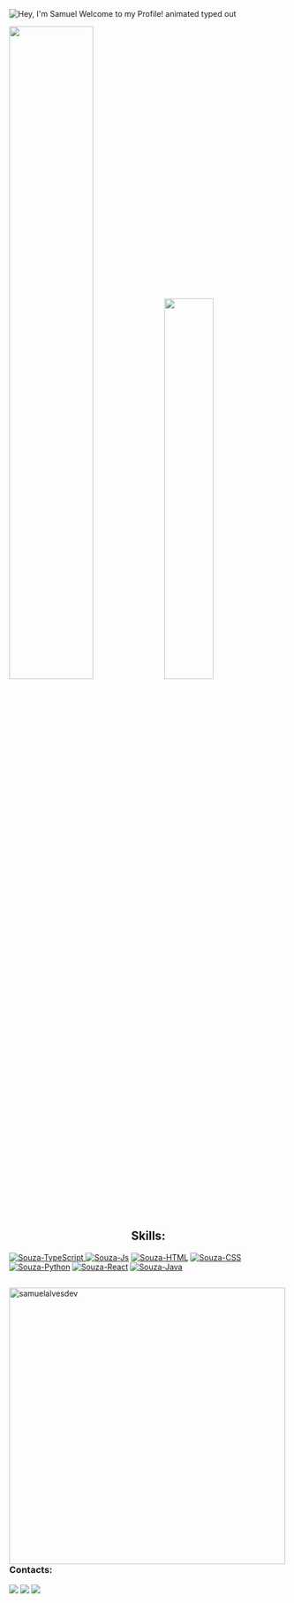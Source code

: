 <img src="https://readme-typing-svg.demolab.com?font=Operator+Mono&size=37&duration=2800&pause=2000&color=FAFAFA&center=true&vCenter=true&width=940&height=50&lines=Hey%2C+I'm+Samuel.+Welcome+to+my+Profile!" align="middle" alt="Hey, I'm Samuel Welcome to my Profile! animated typed out">




<img width="55%" src="https://github-readme-stats.vercel.app/api?username=SamuelAlvesDev&show_icons=true&theme=transparent"> <img width="42%" src="https://github-readme-stats.vercel.app/api/top-langs/?username=SamuelAlvesDev&layout=compact&show_icons=true&theme=transparent">

<div style="display: inline_block">
 <h2 align="Center">Skills:</h2>
  <a href="https://www.linkedin.com/in/samuel-alves-96813620b" target="_blank"><img align="top" alt="Souza-TypeScript" src="https://img.shields.io/badge/TypeScript-007ACC?style=for-the-badge&logo=typescript&logoColor=white">
  <a href="https://www.linkedin.com/in/samuel-alves-96813620b" target="_blank"><img align="top" alt="Souza-Js" src="https://img.shields.io/badge/JavaScript-F7DF1E?style=for-the-badge&logo=javascript&logoColor=black"></a>
  <a href="https://www.linkedin.com/in/samuel-alves-96813620b" target="_blank"><img align="top" alt="Souza-HTML" src="https://img.shields.io/badge/HTML5-E34F26?style=for-the-badge&logo=html5&logoColor=white"></a>
  <a href="https://www.linkedin.com/in/samuel-alves-96813620b" target="_blank"><img align="top" alt="Souza-CSS" src="https://img.shields.io/badge/CSS3-1572B6?style=for-the-badge&logo=css3&logoColor=white"></a>
  <a href="https://www.linkedin.com/in/samuel-alves-96813620b" target="_blank"><img align="top" alt="Souza-Python" src="https://img.shields.io/badge/Python-14354C?style=for-the-badge&logo=python&logoColor=white"></a>
  <a href="https://www.linkedin.com/in/samuel-alves-96813620b" target="_blank"><img align="top" alt="Souza-React" src="https://img.shields.io/badge/React-20232A?style=for-the-badge&logo=react&logoColor=61DAFB"></a>
  <a href="https://www.linkedin.com/in/samuel-alves-96813620b" target="_blank"><img align="top" alt="Souza-Java" src="https://img.shields.io/badge/Java-ED8B00?style=for-the-badge"></a>
  
##
  
   
   <img heigh="400" width="500" align="left" src="https://github-readme-streak-stats.herokuapp.com/?user=samuelalvesdev&theme=transparent" alt="samuelalvesdev" />
     
          
</div> 


 
  <h3>Contacts:</h3>
  <a href="https://instagram.com/_smueelx" target="_blank"><img src="https://img.shields.io/badge/-Instagram-%23E4405F?style=for-the-badge&logo=instagram&logoColor=white" target="_blank"></a>
  <a href = "mailto:samuel.alvessouza@ufrpe.br"><img src="https://img.shields.io/badge/-Gmail-%23333?style=for-the-badge&logo=gmail&logoColor=red" target="_blank"></a>
  <a href="https://www.linkedin.com/in/samuel-alves-96813620b" target="_blank"><img src="https://img.shields.io/badge/-LinkedIn-%230077B5?style=for-the-badge&logo=linkedin&logoColor=white" target="_blank"></a> 







